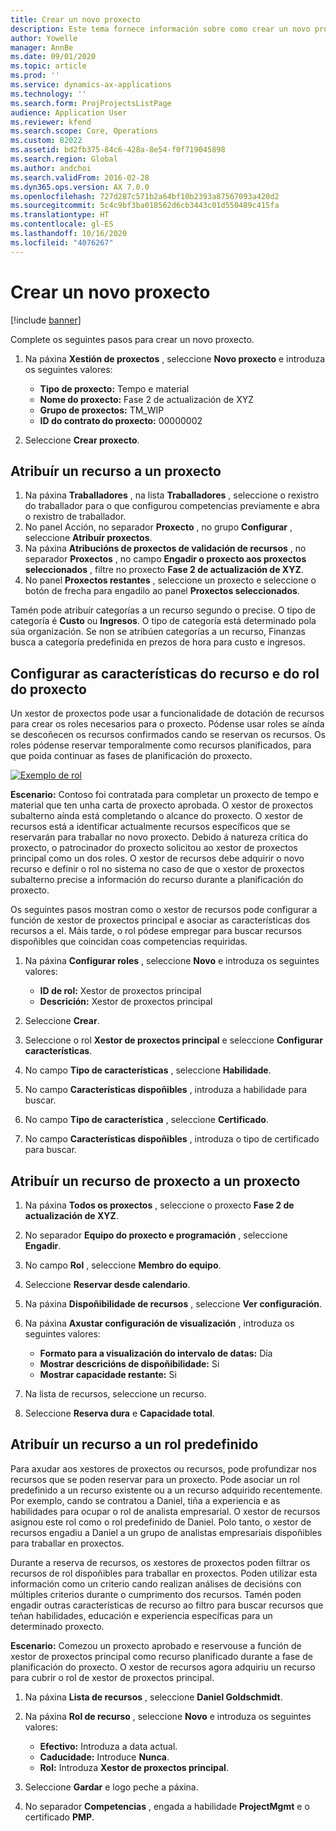 ```yaml
---
title: Crear un novo proxecto
description: Este tema fornece información sobre como crear un novo proxecto.
author: Yowelle
manager: AnnBe
ms.date: 09/01/2020
ms.topic: article
ms.prod: ''
ms.service: dynamics-ax-applications
ms.technology: ''
ms.search.form: ProjProjectsListPage
audience: Application User
ms.reviewer: kfend
ms.search.scope: Core, Operations
ms.custom: 82022
ms.assetid: bd2fb375-84c6-428a-8e54-f0f719045898
ms.search.region: Global
ms.author: andchoi
ms.search.validFrom: 2016-02-28
ms.dyn365.ops.version: AX 7.0.0
ms.openlocfilehash: 727d287c571b2a64bf10b2393a87567093a420d2
ms.sourcegitcommit: 5c4c9bf3ba018562d6cb3443c01d550489c415fa
ms.translationtype: HT
ms.contentlocale: gl-ES
ms.lasthandoff: 10/16/2020
ms.locfileid: "4076267"
---
```

# <a name="create-a-new-project"></a>Crear un novo proxecto

[!include [banner](../includes/banner.md)]

Complete os seguintes pasos para crear un novo proxecto.

1. Na páxina **Xestión de proxectos** , seleccione **Novo proxecto** e introduza os seguintes valores:

    - **Tipo de proxecto:** Tempo e material
    - **Nome do proxecto:** Fase 2 de actualización de XYZ
    - **Grupo de proxectos:** TM\_WIP
    - **ID do contrato do proxecto:** 00000002

2. Seleccione **Crear proxecto**.

## <a name="assign-a-resource-to-a-project"></a>Atribuír un recurso a un proxecto

1. Na páxina **Traballadores** , na lista **Traballadores** , seleccione o rexistro do traballador para o que configurou competencias previamente e abra o rexistro de traballador.
2. No panel Acción, no separador **Proxecto** , no grupo **Configurar** , seleccione **Atribuír proxectos**.
3. Na páxina **Atribucións de proxectos de validación de recursos** , no separador **Proxectos** , no campo **Engadir o proxecto aos proxectos seleccionados** , filtre no proxecto **Fase 2 de actualización de XYZ**.
4. No panel **Proxectos restantes** , seleccione un proxecto e seleccione o botón de frecha para engadilo ao panel **Proxectos seleccionados**.

Tamén pode atribuír categorías a un recurso segundo o precise. O tipo de categoría é **Custo** ou **Ingresos**. O tipo de categoría está determinado pola súa organización. Se non se atribúen categorías a un recurso, Finanzas busca a categoría predefinida en prezos de hora para custo e ingresos.

## <a name="set-up-project-resource-and-role-characteristics"></a>Configurar as características do recurso e do rol do proxecto

Un xestor de proxectos pode usar a funcionalidade de dotación de recursos para crear os roles necesarios para o proxecto. Pódense usar roles se aínda se descoñecen os recursos confirmados cando se reservan os recursos. Os roles pódense reservar temporalmente como recursos planificados, para que poida continuar as fases de planificación do proxecto.

[![Exemplo de rol](./media/projectresourcing05.jpg)](./media/projectresourcing05.jpg) 

**Escenario:** Contoso foi contratada para completar un proxecto de tempo e material que ten unha carta de proxecto aprobada. O xestor de proxectos subalterno aínda está completando o alcance do proxecto. O xestor de recursos está a identificar actualmente recursos específicos que se reservarán para traballar no novo proxecto. Debido á natureza crítica do proxecto, o patrocinador do proxecto solicitou ao xestor de proxectos principal como un dos roles. O xestor de recursos debe adquirir o novo recurso e definir o rol no sistema no caso de que o xestor de proxectos subalterno precise a información do recurso durante a planificación do proxecto.

Os seguintes pasos mostran como o xestor de recursos pode configurar a función de xestor de proxectos principal e asociar as características dos recursos a el. Máis tarde, o rol pódese empregar para buscar recursos dispoñibles que coincidan coas competencias requiridas.

1. Na páxina **Configurar roles** , seleccione **Novo** e introduza os seguintes valores:

    - **ID de rol:** Xestor de proxectos principal
    - **Descrición:** Xestor de proxectos principal

2. Seleccione **Crear**.
3. Seleccione o rol **Xestor de proxectos principal** e seleccione **Configurar características**.
4. No campo **Tipo de características** , seleccione **Habilidade**.
5. No campo **Características dispoñibles** , introduza a habilidade para buscar.
6. No campo **Tipo de característica** , seleccione **Certificado**.
7. No campo **Características dispoñibles** , introduza o tipo de certificado para buscar.

## <a name="assign-a-project-resource-to-a-project"></a>Atribuír un recurso de proxecto a un proxecto

1. Na páxina **Todos os proxectos** , seleccione o proxecto **Fase 2 de actualización de XYZ**.
2. No separador **Equipo do proxecto e programación** , seleccione **Engadir**.
3. No campo **Rol** , seleccione **Membro do equipo**.
4. Seleccione **Reservar desde calendario**.
5. Na páxina **Dispoñibilidade de recursos** , seleccione **Ver configuración**.
6. Na páxina **Axustar configuración de visualización** , introduza os seguintes valores:

    - **Formato para a visualización do intervalo de datas:** Día
    - **Mostrar descricións de dispoñibilidade:** Si
    - **Mostrar capacidade restante:** Si

7. Na lista de recursos, seleccione un recurso.
8. Seleccione **Reserva dura** e **Capacidade total**.

## <a name="assign-a-resource-to-a-default-role"></a>Atribuír un recurso a un rol predefinido

Para axudar aos xestores de proxectos ou recursos, pode profundizar nos recursos que se poden reservar para un proxecto. Pode asociar un rol predefinido a un recurso existente ou a un recurso adquirido recentemente. Por exemplo, cando se contratou a Daniel, tiña a experiencia e as habilidades para ocupar o rol de analista empresarial. O xestor de recursos asignou este rol como o rol predefinido de Daniel. Polo tanto, o xestor de recursos engadiu a Daniel a un grupo de analistas empresariais dispoñibles para traballar en proxectos.

Durante a reserva de recursos, os xestores de proxectos poden filtrar os recursos de rol dispoñibles para traballar en proxectos. Poden utilizar esta información como un criterio cando realizan análises de decisións con múltiples criterios durante o cumprimento dos recursos. Tamén poden engadir outras características de recurso ao filtro para buscar recursos que teñan habilidades, educación e experiencia específicas para un determinado proxecto.

**Escenario:** Comezou un proxecto aprobado e reservouse a función de xestor de proxectos principal como recurso planificado durante a fase de planificación do proxecto. O xestor de recursos agora adquiriu un recurso para cubrir o rol de xestor de proxectos principal.

1. Na páxina **Lista de recursos** , seleccione **Daniel Goldschmidt**.
2. Na páxina **Rol de recurso** , seleccione **Novo** e introduza os seguintes valores:

    - **Efectivo:** Introduza a data actual.
    - **Caducidade:** Introduce **Nunca**.
    - **Rol:** Introduza **Xestor de proxectos principal**.

3. Seleccione **Gardar** e logo peche a páxina.
4. No separador **Competencias** , engada a habilidade **ProjectMgmt** e o certificado **PMP**.
